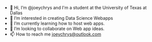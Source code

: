 - 👋 Hi, I’m @joeychrys and I'm a student at the University of Texas at Dallas
- 👀 I’m interested in creating Data Science Webapps 
- 🌱 I’m currently learning how to host web apps.
- 💞️ I’m looking to collaborate on Web app ideas.
- 📫 How to reach me joeychrys@outlook.com
